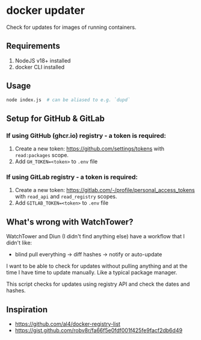 # docker updater
Check for updates for images of running containers.


## Requirements
1. NodeJS v18+ installed
2. docker CLI installed


## Usage
```sh
node index.js  # can be aliased to e.g. `dupd`
```



## Setup for GitHub & GitLab

### If using GitHub (ghcr.io) registry - a token is required:
1. Create a new token: https://github.com/settings/tokens with `read:packages` scope.
2. Add `GH_TOKEN=<token>` to `.env` file


### If using GitLab registry - a token is required:
1. Create a new token: https://gitlab.com/-/profile/personal_access_tokens with `read_api` and `read_registry` scopes.
2. Add `GITLAB_TOKEN=<token>` to `.env` file


## What's wrong with WatchTower?
WatchTower and Diun (I didn't find anything else) have a workflow that I didn't like:<br>
- blind pull everything -> diff hashes -> notify or auto-update<br>

I want to be able to check for updates without pulling anything and at the time I have time to update manually. Like a typical package manager.<br>

This script checks for updates using registry API and check the dates and hashes.

## Inspiration
- https://github.com/al4/docker-registry-list
- https://gist.github.com/robv8r/fa66f5e0fdf001f425fe9facf2db6d49

